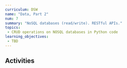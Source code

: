 ```yaml
---
curriculum: DSW
name: "Data, Part 2"
num: 7
summary: "NoSQL databases (read/write). RESTful APIs."
topics:
 - CRUD operations on NOSQL databases in Python code
learning_objectives:
 - TBD
---
```



## Activities



